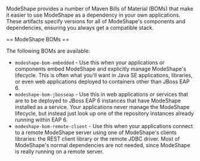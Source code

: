 ModeShape provides a number of Maven Bills of Material (BOMs) that make it easier to use ModeShape as a dependency in your own applications. These artifacts specify versions for all of ModeShape's components and dependencies, ensuring you always get a compatible stack.

== ModeShape BOMs ==

The following BOMs are available:

* `modeshape-bom-embedded` - Use this when your applications or components embed ModeShape and explicitly manage ModeShape's lifecycle. This is often what you'll want in Java SE applications, libraries, or even web applications deployed to containers other than JBoss EAP 6.
* `modeshape-bom-jbosseap` - Use this in web applications or services that are to be deployed to JBoss EAP 6 instances that have ModeShape installed as a service.
Your applications never manage the ModeShape lifecycle, but instead just look up one of the repository instances already running within EAP 6.
* `modeshape-bom-remote-client` - Use this when your applications connect to a remote ModeShape server using one of ModeShape's clients libraries: the REST client library or the remote JDBC driver. Most of ModeShape's normal dependencies are not needed, since ModeShape is really running on a remote server.
